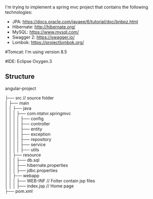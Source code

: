 I'm trying to implement a spring mvc project that contains the following technologies:
- JPA: https://docs.oracle.com/javaee/6/tutorial/doc/bnbpz.html
- Hibernate: http://hibernate.org/
- MySQL: https://www.mysql.com/
- Swagger 2: https://swagger.io/
- Lombok: https://projectlombok.org/

#Tomcat: I'm using version 8.5

#IDE: Eclipse Oxygen.3

## Structure
angular-project

├── src // source folder                                                                                                                   
│   ├── main                                                                                                                               
│   │   ├── java                                                                                                                           
│	  │	  │	  ├── com.ntatvr.springmvc                                                                                                       
│   │   │   │   ├── config                                                                                                                 
│   │   │   │   ├── controller                                                                                                             
│   │   │   │   ├── entity                                                                                                                 
│   │   │   │   ├── exception                                                                                                             
│   │   │   │   ├── repository                                                                                                             
│   │   │   │   ├── service                                                                                                               
│   │   │   │   ├── utils                                                                                                                 
│   │   ├── resource                                                                                                                       
│	  │  	│  	├── db.sql                                                                                                                     
│	  │	  │	  ├── hibernate.properties                                                                                                       
│	  │	  │	  ├── jdbc.properties                                                                                                           
│   │   ├── webapp                                                                                                                         
│	  │	  │	  ├── WEB-INF // Folter contain jsp files                                                                                       
│	  │	  │  	├── index.jsp // Home page                                                                                                     
├── pom.xml                                                                                                                               
